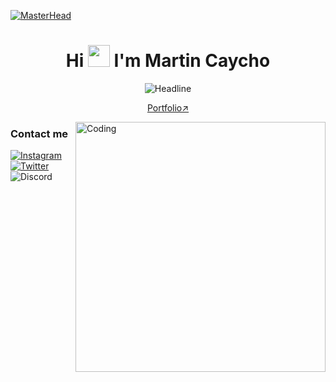 
[![MasterHead](https://i.pinimg.com/originals/77/ca/a3/77caa32884d735d439ade45ba37feaf2.gif)](https://devfrann.netlify.app)
<h1 align="center">Hi <img src="https://media.giphy.com/media/hvRJCLFzcasrR4ia7z/giphy.gif" width="35"> I'm Martin Caycho </h1>
 
<div align=center>
        <img src="https://readme-typing-svg.herokuapp.com?color=%236FDA44&size=32&center=true&vCenter=true&width=600&height=50&lines=Web+Developer;Student;Freelancer;Enthusiast" alt="Headline" />
    </div>  
<p align="center"><a href="https://devfrann.netlify.app" target ='_blank'>Portfolio↗️</a></p>
<img align="right" alt="Coding" width="400" src="https://octodex.github.com/images/spidertocat.png">

<h3>Contact me</h2>

<a href="https://www.instagram.com/_mfrann/">![Instagram](https://img.shields.io/badge/mfrann-%23E4405F.svg?style=for-the-badge&logo=Instagram&logoColor=white)</a> <a href="https://x.com/_mfrann">![Twitter](https://img.shields.io/badge/mfrann-%231DA1F2.svg?style=for-the-badge&logo=Twitter&logoColor=white)</a>
</a> ![Discord](https://img.shields.io/badge/mfrann%238014-%237289DA.svg?style=for-the-badge&logo=discord&logoColor=white)
